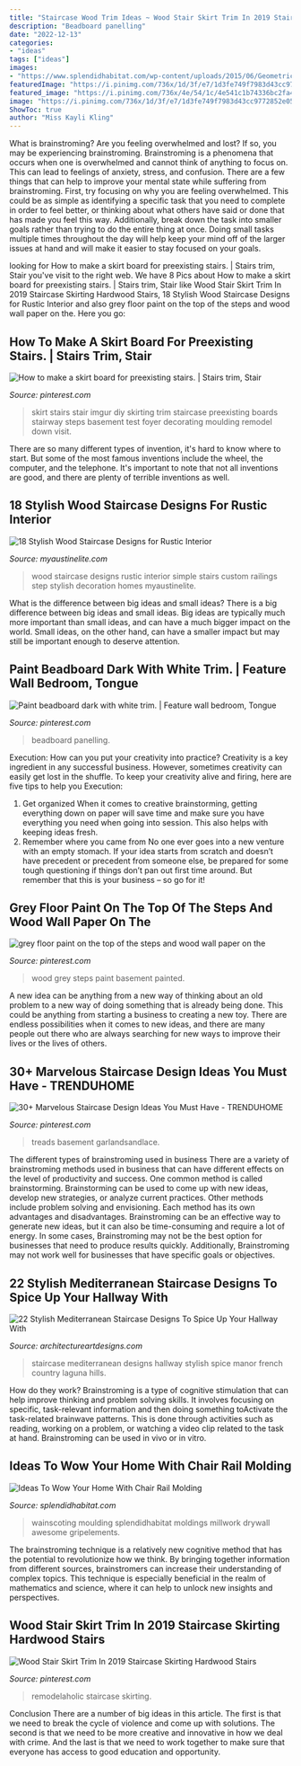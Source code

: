 ```yaml
---
title: "Staircase Wood Trim Ideas ~ Wood Stair Skirt Trim In 2019 Staircase Skirting Hardwood Stairs"
description: "Beadboard panelling"
date: "2022-12-13"
categories:
- "ideas"
tags: ["ideas"]
images:
- "https://www.splendidhabitat.com/wp-content/uploads/2015/06/Geometric-Molding-trim-on-wall.jpg"
featuredImage: "https://i.pinimg.com/736x/1d/3f/e7/1d3fe749f7983d43cc9772852e0573b3.jpg"
featured_image: "https://i.pinimg.com/736x/4e/54/1c/4e541c1b74336bc2fa4d60d7423d2041.jpg"
image: "https://i.pinimg.com/736x/1d/3f/e7/1d3fe749f7983d43cc9772852e0573b3.jpg"
ShowToc: true
author: "Miss Kayli Kling"
---
```



What is brainstroming?
Are you feeling overwhelmed and lost? If so, you may be experiencing brainstroming. Brainstroming is a phenomena that occurs when one is overwhelmed and cannot think of anything to focus on. This can lead to feelings of anxiety, stress, and confusion. There are a few things that can help to improve your mental state while suffering from brainstroming. First, try focusing on why you are feeling overwhelmed. This could be as simple as identifying a specific task that you need to complete in order to feel better, or thinking about what others have said or done that has made you feel this way. Additionally, break down the task into smaller goals rather than trying to do the entire thing at once. Doing small tasks multiple times throughout the day will help keep your mind off of the larger issues at hand and will make it easier to stay focused on your goals.

	

		
looking for How to make a skirt board for preexisting stairs. | Stairs trim, Stair you've visit to the right web. We have 8 Pics about How to make a skirt board for preexisting stairs. | Stairs trim, Stair like Wood Stair Skirt Trim In 2019 Staircase Skirting Hardwood Stairs, 18 Stylish Wood Staircase Designs for Rustic Interior and also grey floor paint on the top of the steps and wood wall paper on the. Here you go:
		
    
## How To Make A Skirt Board For Preexisting Stairs. | Stairs Trim, Stair

<img loading=lazy src="https://i.pinimg.com/736x/25/6b/92/256b928c14946ee65838714b1b1978b6--make-a-skirt-stair-skirt.jpg" onerror="this.onerror=null;this.src='https://tse2.mm.bing.net/th?id=OIP.RYK6-U9aJD5noj_hsYIU9wHaJ4&amp;pid=15.1';" alt="How to make a skirt board for preexisting stairs. | Stairs trim, Stair">

_Source: pinterest.com_

>skirt stairs stair imgur diy skirting trim staircase preexisting boards stairway steps basement test foyer decorating moulding remodel down visit. 

	

There are so many different types of invention, it's hard to know where to start. But some of the most famous inventions include the wheel, the computer, and the telephone. It's important to note that not all inventions are good, and there are plenty of terrible inventions as well.

    
## 18 Stylish Wood Staircase Designs For Rustic Interior

<img loading=lazy src="https://www.myaustinelite.com/wp-content/uploads/2015/02/simple-and-rustic-wood-staircase.jpg" onerror="this.onerror=null;this.src='https://tse1.mm.bing.net/th?id=OIP.ENaM54kae6g5oZ-HWQA8cQHaJ4&amp;pid=15.1';" alt="18 Stylish Wood Staircase Designs for Rustic Interior">

_Source: myaustinelite.com_

>wood staircase designs rustic interior simple stairs custom railings step stylish decoration homes myaustinelite. 

	

What is the difference between big ideas and small ideas?
There is a big difference between big ideas and small ideas. Big ideas are typically much more important than small ideas, and can have a much bigger impact on the world. Small ideas, on the other hand, can have a smaller impact but may still be important enough to deserve attention.

    
## Paint Beadboard Dark With White Trim. | Feature Wall Bedroom, Tongue

<img loading=lazy src="https://i.pinimg.com/736x/e5/27/98/e527986fd387a4aff734964d738dc800.jpg" onerror="this.onerror=null;this.src='https://tse4.mm.bing.net/th?id=OIP.meq3LuKfM1-SG5Px0GEIMgHaKk&amp;pid=15.1';" alt="Paint beadboard dark with white trim. | Feature wall bedroom, Tongue">

_Source: pinterest.com_

>beadboard panelling. 

	

Execution: How can you put your creativity into practice?
Creativity is a key ingredient in any successful business. However, sometimes creativity can easily get lost in the shuffle. To keep your creativity alive and firing, here are five tips to help you Execution:
1. Get organized
When it comes to creative brainstorming, getting everything down on paper will save time and make sure you have everything you need when going into session. This also helps with keeping ideas fresh.
2. Remember where you came from
No one ever goes into a new venture with an empty stomach. If your idea starts from scratch and doesn’t have precedent or precedent from someone else, be prepared for some tough questioning if things don’t pan out first time around. But remember that this is your business – so go for it!

    
## Grey Floor Paint On The Top Of The Steps And Wood Wall Paper On The

<img loading=lazy src="https://i.pinimg.com/736x/37/68/3a/37683a5f111a7d162c4d4061a97b7ef7.jpg" onerror="this.onerror=null;this.src='https://tse4.mm.bing.net/th?id=OIP._oPdoSYVBtwRuDFFB2pT_AAAAA&amp;pid=15.1';" alt="grey floor paint on the top of the steps and wood wall paper on the">

_Source: pinterest.com_

>wood grey steps paint basement painted. 

	

A new idea can be anything from a new way of thinking about an old problem to a new way of doing something that is already being done. This could be anything from starting a business to creating a new toy. There are endless possibilities when it comes to new ideas, and there are many people out there who are always searching for new ways to improve their lives or the lives of others.

    
## 30+ Marvelous Staircase Design Ideas You Must Have - TRENDUHOME

<img loading=lazy src="https://i.pinimg.com/736x/1d/3f/e7/1d3fe749f7983d43cc9772852e0573b3.jpg" onerror="this.onerror=null;this.src='https://tse4.mm.bing.net/th?id=OIP.YRDLF1LKhWukYl8U46gjXgAAAA&amp;pid=15.1';" alt="30+ Marvelous Staircase Design Ideas You Must Have - TRENDUHOME">

_Source: pinterest.com_

>treads basement garlandsandlace. 

	

The different types of brainstroming used in business
There are a variety of brainstroming methods used in business that can have different effects on the level of productivity and success. One common method is called brainstorming. Brainstorming can be used to come up with new ideas, develop new strategies, or analyze current practices. Other methods include problem solving and envisioning. Each method has its own advantages and disadvantages.
Brainstroming can be an effective way to generate new ideas, but it can also be time-consuming and require a lot of energy. In some cases, Brainstroming may not be the best option for businesses that need to produce results quickly. Additionally, Brainstroming may not work well for businesses that have specific goals or objectives.

    
## 22 Stylish Mediterranean Staircase Designs To Spice Up Your Hallway With

<img loading=lazy src="https://www.architectureartdesigns.com/wp-content/uploads/2015/07/22-Stylish-Mediterranean-Staircase-Designs-To-Spice-Up-Your-Hallway-With-10.jpg" onerror="this.onerror=null;this.src='https://tse3.mm.bing.net/th?id=OIP.FV50xwHGJDDggSS5gsgz4gHaLI&amp;pid=15.1';" alt="22 Stylish Mediterranean Staircase Designs To Spice Up Your Hallway With">

_Source: architectureartdesigns.com_

>staircase mediterranean designs hallway stylish spice manor french country laguna hills. 

	

How do they work?
Brainstroming is a type of cognitive stimulation that can help improve thinking and problem solving skills. It involves focusing on specific, task-relevant information and then doing something toActivate the task-related brainwave patterns. This is done through activities such as reading, working on a problem, or watching a video clip related to the task at hand. Brainstroming can be used in vivo or in vitro.

    
## Ideas To Wow Your Home With Chair Rail Molding

<img loading=lazy src="https://www.splendidhabitat.com/wp-content/uploads/2015/06/Geometric-Molding-trim-on-wall.jpg" onerror="this.onerror=null;this.src='https://tse2.mm.bing.net/th?id=OIP.UMnuaXMbV36ah6UOWRNH_gAAAA&amp;pid=15.1';" alt="Ideas To Wow Your Home With Chair Rail Molding">

_Source: splendidhabitat.com_

>wainscoting moulding splendidhabitat moldings millwork drywall awesome gripelements. 

	

The brainstroming technique is a relatively new cognitive method that has the potential to revolutionize how we think. By bringing together information from different sources, brainstromers can increase their understanding of complex topics. This technique is especially beneficial in the realm of mathematics and science, where it can help to unlock new insights and perspectives.

    
## Wood Stair Skirt Trim In 2019 Staircase Skirting Hardwood Stairs

<img loading=lazy src="https://i.pinimg.com/736x/4e/54/1c/4e541c1b74336bc2fa4d60d7423d2041.jpg" onerror="this.onerror=null;this.src='https://tse4.mm.bing.net/th?id=OIP.KxYRl_ZybzTG8tWFZVo4hAHaJ3&amp;pid=15.1';" alt="Wood Stair Skirt Trim In 2019 Staircase Skirting Hardwood Stairs">

_Source: pinterest.com_

>remodelaholic staircase skirting. 

	

Conclusion
There are a number of big ideas in this article. The first is that we need to break the cycle of violence and come up with solutions. The second is that we need to be more creative and innovative in how we deal with crime. And the last is that we need to work together to make sure that everyone has access to good education and opportunity.

